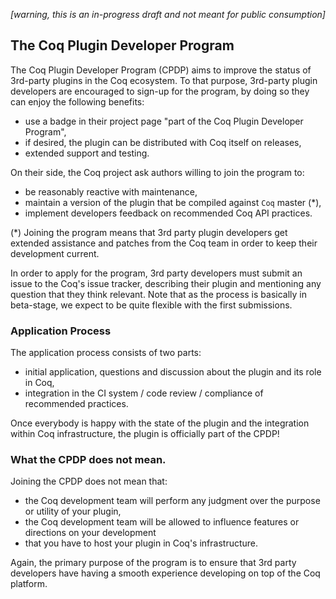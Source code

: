_[warning, this is an in-progress draft and not meant for public consumption]_

## The Coq Plugin Developer Program

The Coq Plugin Developer Program (CPDP) aims to improve the status of
3rd-party plugins in the Coq ecosystem. To that purpose, 3rd-party
plugin developers are encouraged to sign-up for the program, by doing
so they can enjoy the following benefits:

- use a badge in their project page "part of the Coq Plugin Developer Program",
- if desired, the plugin can be distributed with Coq itself on releases,
- extended support and testing.

On their side, the Coq project ask authors willing to join the program to:

- be reasonably reactive with maintenance,
- maintain a version of the plugin that be compiled against `Coq` master (*),
- implement developers feedback on recommended Coq API practices.

(*) Joining the program means that 3rd party plugin developers get
    extended assistance and patches from the Coq team in order to keep
    their development current.

In order to apply for the program, 3rd party developers must submit an
issue to the Coq's issue tracker, describing their plugin and
mentioning any question that they think relevant. Note that as the
process is basically in beta-stage, we expect to be quite flexible
with the first submissions.

### Application Process
The application process consists of two parts:

- initial application, questions and discussion about the plugin and its role in Coq,
- integration in the CI system / code review / compliance of recommended practices.

Once everybody is happy with the state of the plugin and the
integration within Coq infrastructure, the plugin is officially part of the CPDP!

### What the CPDP does not mean.

Joining the CPDP does not mean that:

- the Coq development team will perform any judgment over the purpose
  or utility of your plugin,
- the Coq development team will be allowed to influence features or
  directions on your development
- that you have to host your plugin in Coq's infrastructure.

Again, the primary purpose of the program is to ensure that 3rd party
developers have having a smooth experience developing on top of the
Coq platform.
